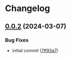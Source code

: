 # Changelog

## [0.0.2](https://github.com/fission-codes/stack/compare/homestar-wit-v0.0.1...homestar-wit-v0.0.2) (2024-03-07)


### Bug Fixes

* initial commit ([7ff93a7](https://github.com/fission-codes/stack/commit/7ff93a7f4e771e38cfe3cdde5a2ad1913a2ca230))
